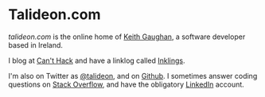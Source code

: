 # Talideon.com

_talideon.com_ is the online home of [Keith Gaughan](https://keith.gaughan.ie/about/), a software developer based in Ireland.

I blog at [Can't Hack](https://keith.gaughan.ie/) and  have a linklog called [Inklings](https://talideon.com/inklings/).

I'm also on Twitter as [@talideon](https://twitter.com/talideon), and on [Github](https://github.com/kgaughan). I sometimes answer coding questions on [Stack Overflow](https://stackoverflow.com/users/8342/keith-gaughan), and have the obligatory [LinkedIn](https://www.linkedin.com/in/keithgaughan) account.
